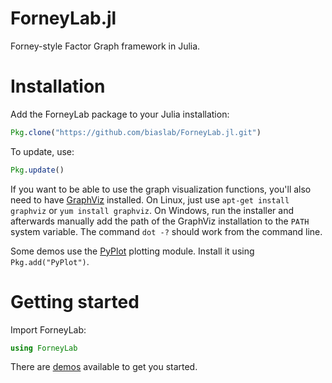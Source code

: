 ForneyLab.jl
============

Forney-style Factor Graph framework in Julia.

Installation
============

Add the ForneyLab package to your Julia installation:
```jl
Pkg.clone("https://github.com/biaslab/ForneyLab.jl.git")
```
To update, use:
```jl
Pkg.update()
```
If you want to be able to use the graph visualization functions, you'll also need to have [GraphViz](http://www.graphviz.org/) installed. On Linux, just use `apt-get install graphviz` or `yum install graphviz`. On Windows, run the installer and afterwards manually add the path of the GraphViz installation to the `PATH` system variable. The command `dot -?` should work from the command line.

Some demos use the [PyPlot](https://github.com/stevengj/PyPlot.jl) plotting module. Install it using `Pkg.add("PyPlot")`.

Getting started
===============

Import ForneyLab:
```jl
using ForneyLab
```

There are [demos](https://github.com/biaslab/ForneyLab.jl/tree/master/demo) available to get you started.

